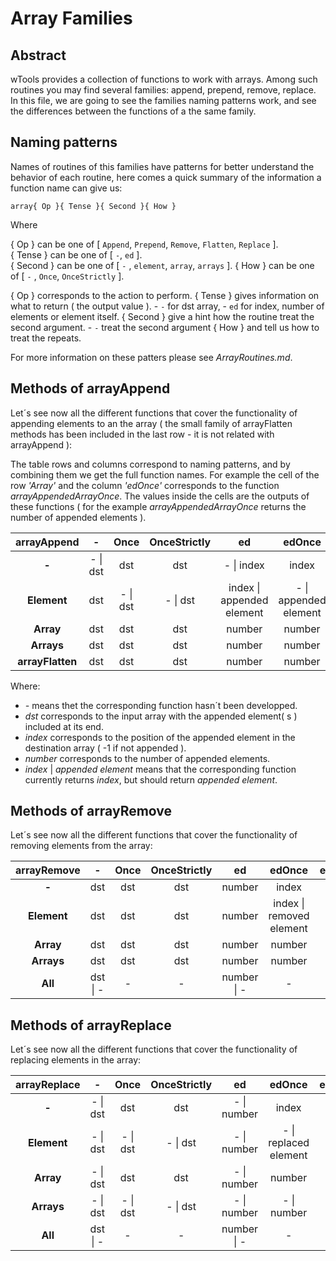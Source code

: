 # Array Families

## Abstract

  wTools provides a collection of functions to work with arrays.
  Among such routines you may find several families: append, prepend, remove, replace.
  In this file, we are going to see the families naming patterns work, and see the differences between the functions of a the same family.

## Naming patterns

  Names of routines of this families have patterns for better understand the behavior of each routine, here comes a quick summary of the information a function name can give us:

  `array{ Op }{ Tense }{ Second }{ How }`

  Where

  { Op } can be one of [ `Append`, `Prepend`, `Remove`, `Flatten`, `Replace` ].  
  { Tense } can be one of [ `-`, `ed` ].  
  { Second } can be one of [ `-` , `element`, `array`, `arrays` ].
  { How } can be one of [ `-` , `Once`, `OnceStrictly` ].

  { Op } corresponds to the action to perform.
  { Tense } gives information on what to return ( the output value ).
    - `-` for dst array,
    - `ed` for index, number of elements or element itself.
  { Second } give a hint how the routine treat the second argument.
    - `-` treat the second argument
  { How } and tell us how to treat the repeats.

  For more information on these patters please see *ArrayRoutines.md*.

## Methods of arrayAppend

  Let´s see now all the different functions that cover the functionality of appending elements to an the array
  ( the small family of arrayFlatten methods has been included in the last row - it is not related with arrayAppend ):

  The table rows and columns correspond to naming patterns, and by combining them we get the full function names. For example the cell of the row *'Array'* and the column *'edOnce'* corresponds to the function *arrayAppendedArrayOnce*. The values inside the cells are the outputs of these functions ( for the example *arrayAppendedArrayOnce* returns the number of appended elements ).

  | **arrayAppend** | **-** | **Once** | **OnceStrictly** | **ed** | **edOnce** | **edOnceStrictly** |
  | :---: | :---: | :---: | :---: | :---: | :---: | :---: |
  | **-** | - \| dst | dst | dst | - \| index | index | - \| index |
  | **Element** | dst | - \| dst | - \| dst | index \| appended element | - \| appended element | - \| appended element |
  | **Array** | dst | dst | dst | number | number | - \| number |
  | **Arrays** | dst | dst | dst | number | number | - \| number |
  | **arrayFlatten** | dst | dst | dst | number | number | - \| number |

  Where:
  - *-* means thet the corresponding function hasn´t been developped.
  - *dst* corresponds to the input array with the appended element( s ) included at its end.
  - *index* corresponds to the position of the appended element in the destination array ( -1 if not appended ).
  - *number* corresponds to the number of appended elements.
  - *index* | *appended element* means that the corresponding function currently returns *index*, but should
  return *appended element*.

## Methods of arrayRemove

  Let´s see now all the different functions that cover the functionality of removing elements from the array:

  | **arrayRemove** | **-** | **Once** | **OnceStrictly** | **ed** | **edOnce** | **edOnceStrictly** |
  | :---: | :---: | :---: | :---: | :---: | :---: | :---: |
  | **-** | dst | dst | dst | number | index | index |
  | **Element** | dst | dst | dst | number | index \| removed element | removed element |
  | **Array** | dst | dst | dst | number | number | number |
  | **Arrays** | dst | dst | dst | number | number | number |
  | **All** | dst \| - | - | - | number \| - | - | - |

## Methods of arrayReplace

  Let´s see now all the different functions that cover the functionality of replacing elements in the array:

  | **arrayReplace** | **-** | **Once** | **OnceStrictly** | **ed** | **edOnce** | **edOnceStrictly** |
  | :---: | :---: | :---: | :---: | :---: | :---: | :---: |
  | **-** | - \| dst | dst | dst | - \| number | index | index |
  | **Element** | - \| dst | - \| dst | - \| dst | - \| number | - \| replaced element |  - \| replaced element |
  | **Array** | - \| dst | dst | dst | - \| number | number | - \| number |
  | **Arrays** | - \| dst | - \| dst | - \| dst | - \| number | - \| number | - \| number |
  | **All** | dst \| - | - | - | number \| - | - | - |

